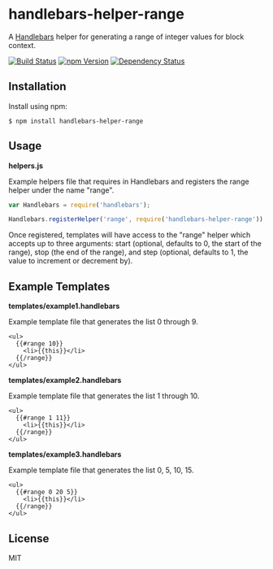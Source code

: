 # handlebars-helper-range

A [Handlebars][] helper for generating a range of integer values for block
context.

[![Build Status][build-badge]][build-status]
[![npm Version][npm-badge]][npm]
[![Dependency Status][dep-badge]][dep-status]

## Installation

Install using npm:

    $ npm install handlebars-helper-range

## Usage

**helpers.js**

Example helpers file that requires in Handlebars and registers the range
helper under the name "range".

```js
var Handlebars = require('handlebars');

Handlebars.registerHelper('range', require('handlebars-helper-range'));
```

Once registered, templates will have access to the "range" helper which
accepts up to three arguments: start (optional, defaults to 0, the start
of the range), stop (the end of the range), and step (optional, defaults
to 1, the value to increment or decrement by).

## Example Templates

**templates/example1.handlebars**

Example template file that generates the list 0 through 9.

```
<ul>
  {{#range 10}}
    <li>{{this}}</li>
  {{/range}}
</ul>
```

**templates/example2.handlebars**

Example template file that generates the list 1 through 10.

```
<ul>
  {{#range 1 11}}
    <li>{{this}}</li>
  {{/range}}
</ul>
```

**templates/example3.handlebars**

Example template file that generates the list 0, 5, 10, 15.

```
<ul>
  {{#range 0 20 5}}
    <li>{{this}}</li>
  {{/range}}
</ul>
```

## License

MIT

[Handlebars]: http://handlebarsjs.com/
[build-badge]: https://img.shields.io/travis/jimf/handlebars-helper-range/master.svg
[build-status]: https://travis-ci.org/jimf/handlebars-helper-range
[npm-badge]: https://img.shields.io/npm/v/handlebars-helper-range.svg
[npm]: https://www.npmjs.org/package/handlebars-helper-range
[dep-badge]: https://img.shields.io/david/jimf/handlebars-helper-range.svg
[dep-status]: https://david-dm.org/jimf/handlebars-helper-range

